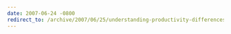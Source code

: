 ```yaml
---
date: 2007-06-24 -0800
redirect_to: /archive/2007/06/25/understanding-productivity-differences-between-developers.aspx/
---
```

